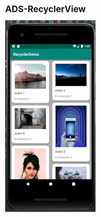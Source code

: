 # ADS-RecyclerView

![Recycler Preview](https://github.com/lhmrnfrzrfr/ADS-RecyclerView/blob/master/Preview.png)
